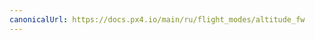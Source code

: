 ```yaml
---
canonicalUrl: https://docs.px4.io/main/ru/flight_modes/altitude_fw
---
```


<Redirect to="../flight_modes_fw/altitude" />
